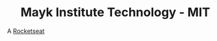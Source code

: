 <div align="center">
  <h1><strong>Mayk Institute Technology - MIT</strong></h1>
</div>

<p>A <a href="#https://rocketseat.com.br/?utm_source=nextlevelweek-site&utm_medium=logo&utm_campaign=nextlevelweek">Rocketseat</a></p>






